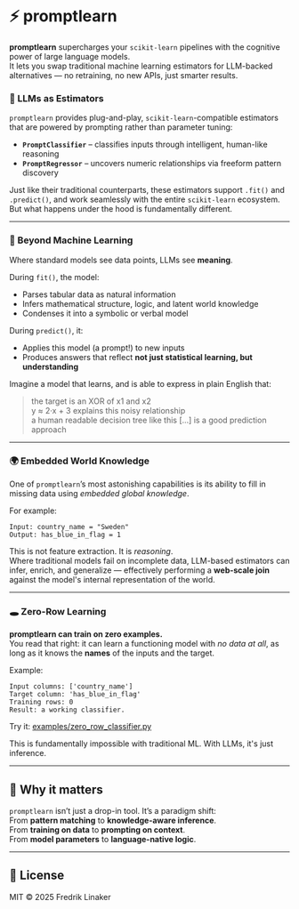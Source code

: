 # ⚡️ promptlearn

**promptlearn** supercharges your `scikit-learn` pipelines with the cognitive power of large language models.  
It lets you swap traditional machine learning estimators for LLM-backed alternatives — no retraining, no new APIs, just smarter results.

### 🧠 LLMs as Estimators

`promptlearn` provides plug-and-play, `scikit-learn`-compatible estimators that are powered by prompting rather than parameter tuning:

- **`PromptClassifier`** – classifies inputs through intelligent, human-like reasoning  
- **`PromptRegressor`** – uncovers numeric relationships via freeform pattern discovery

Just like their traditional counterparts, these estimators support `.fit()` and `.predict()`, and work seamlessly with the entire `scikit-learn` ecosystem.  
But what happens under the hood is fundamentally different.

---

### 🔮 Beyond Machine Learning

Where standard models see data points, LLMs see **meaning**.

During `fit()`, the model:
- Parses tabular data as natural information
- Infers mathematical structure, logic, and latent world knowledge
- Condenses it into a symbolic or verbal model

During `predict()`, it:
- Applies this model (a prompt!) to new inputs
- Produces answers that reflect **not just statistical learning, but understanding**

Imagine a model that learns, and is able to express in plain English that:  
> the target is an XOR of x1 and x2  
> y ≈ 2·x + 3 explains this noisy relationship  
> a human readable decision tree like this [...] is a good prediction approach

---

### 🌍 Embedded World Knowledge

One of `promptlearn`’s most astonishing capabilities is its ability to fill in missing data using *embedded global knowledge*.  

For example:
```
Input: country_name = "Sweden"
Output: has_blue_in_flag = 1
```

This is not feature extraction. It is *reasoning*.  
Where traditional models fail on incomplete data, LLM-based estimators can infer, enrich, and generalize — effectively performing a **web-scale join** against the model's internal representation of the world.

---

### 🕳 Zero-Row Learning

**promptlearn can train on zero examples.**  
You read that right: it can learn a functioning model with *no data at all*, as long as it knows the **names** of the inputs and the target.

Example:

```
Input columns: ['country_name']
Target column: 'has_blue_in_flag'
Training rows: 0
Result: a working classifier.
```

Try it: [examples/zero_row_classifier.py](examples/zero_row_classifier.py)

This is fundamentally impossible with traditional ML. With LLMs, it's just inference.

---

## 🔗 Why it matters

`promptlearn` isn’t just a drop-in tool. It’s a paradigm shift:  
From **pattern matching** to **knowledge-aware inference**.  
From **training on data** to **prompting on context**.  
From **model parameters** to **language-native logic**.

---

## 📁 License

MIT © 2025 Fredrik Linaker
